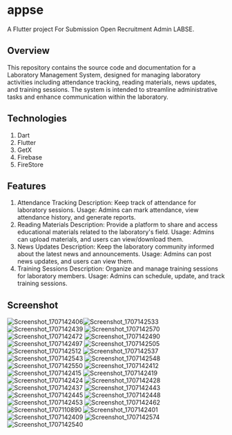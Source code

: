 # appse

A Flutter project For Submission Open Recruitment Admin LABSE.

## Overview
This repository contains the source code and documentation for a Laboratory Management System, designed for managing laboratory activities including attendance tracking, reading materials, news updates, and training sessions. The system is intended to streamline administrative tasks and enhance communication within the laboratory.

## Technologies
1. Dart
2. Flutter
3. GetX
4. Firebase
5. FireStore

## Features
1. Attendance Tracking
Description: Keep track of attendance for laboratory sessions.
Usage: Admins can mark attendance, view attendance history, and generate reports.
2. Reading Materials
Description: Provide a platform to share and access educational materials related to the laboratory's field.
Usage: Admins can upload materials, and users can view/download them.
3. News Updates
Description: Keep the laboratory community informed about the latest news and announcements.
Usage: Admins can post news updates, and users can view them.
4. Training Sessions
Description: Organize and manage training sessions for laboratory members.
Usage: Admins can schedule, update, and track training sessions.

## Screenshot
![Screenshot_1707142406](https://github.com/pramudyanuar/appse/assets/131145420/1c5a561d-7569-4413-9dcb-0ea9f68a69b0)![Screenshot_1707142533](https://github.com/pramudyanuar/appse/assets/131145420/1d61e15f-2a1b-4f40-9ec3-d42a8ecc8e21)
![Screenshot_1707142439](https://github.com/pramudyanuar/appse/assets/131145420/1937ed30-842a-4ea1-bcad-7c6d3837742b)
![Screenshot_1707142570](https://github.com/pramudyanuar/appse/assets/131145420/8dad1409-4b49-45c2-9897-2d7fede18009)
![Screenshot_1707142472](https://github.com/pramudyanuar/appse/assets/131145420/f56f505f-2b88-49f8-a600-c20debc96b57)
![Screenshot_1707142490](https://github.com/pramudyanuar/appse/assets/131145420/aaa2fb0d-f01f-4842-b425-f9cbf10f3a4a)
![Screenshot_1707142497](https://github.com/pramudyanuar/appse/assets/131145420/863a4a26-e81c-4654-b2f5-aaf9d12660e1)
![Screenshot_1707142505](https://github.com/pramudyanuar/appse/assets/131145420/d547afaa-579c-4e39-8f4b-7119c35ab4bd)
![Screenshot_1707142512](https://github.com/pramudyanuar/appse/assets/131145420/ee3d391b-8fdd-4b00-8a08-fecbe1d4ac72)
![Screenshot_1707142537](https://github.com/pramudyanuar/appse/assets/131145420/0bee6a7d-691e-464d-8513-fdf75cef336e)
![Screenshot_1707142543](https://github.com/pramudyanuar/appse/assets/131145420/48dc4fa7-bee5-4ec8-9553-63c846677328)
![Screenshot_1707142548](https://github.com/pramudyanuar/appse/assets/131145420/340edd1c-09e0-46e3-a728-51f23f6818c1)
![Screenshot_1707142550](https://github.com/pramudyanuar/appse/assets/131145420/d56c0b87-5958-466b-911c-3101eb9ca03d)
![Screenshot_1707142412](https://github.com/pramudyanuar/appse/assets/131145420/ef05f1c7-9476-437a-8be6-8ac948b72b20)
![Screenshot_1707142415](https://github.com/pramudyanuar/appse/assets/131145420/f6c04fcc-3f16-4977-9730-fb97f68e8552)
![Screenshot_1707142419](https://github.com/pramudyanuar/appse/assets/131145420/6efc4e30-2496-41f1-8a8d-7af529f56acd)
![Screenshot_1707142424](https://github.com/pramudyanuar/appse/assets/131145420/acd85bf9-7c3e-4c09-b964-ccb2df10880d)
![Screenshot_1707142428](https://github.com/pramudyanuar/appse/assets/131145420/80a9391d-5636-4886-8ab4-8e80f4ec40b2)
![Screenshot_1707142437](https://github.com/pramudyanuar/appse/assets/131145420/878d4849-a627-4fff-9ad3-e89426e46d85)
![Screenshot_1707142443](https://github.com/pramudyanuar/appse/assets/131145420/9fc20523-39de-41da-8cfc-7c83542200b4)
![Screenshot_1707142445](https://github.com/pramudyanuar/appse/assets/131145420/65c3f01b-1eff-4f64-b063-025f8f0dffbd)
![Screenshot_1707142448](https://github.com/pramudyanuar/appse/assets/131145420/06c833ed-8b7d-4c33-896e-5763b09bd958)
![Screenshot_1707142453](https://github.com/pramudyanuar/appse/assets/131145420/1a3c91c7-bf9f-4cee-b3c5-2d3135f0381c)
![Screenshot_1707142462](https://github.com/pramudyanuar/appse/assets/131145420/afc30865-3a9e-49b2-b79b-08b308d1a542)
![Screenshot_1707110890](https://github.com/pramudyanuar/appse/assets/131145420/de1b00de-8e32-493b-bdbc-4582114887af)
![Screenshot_1707142401](https://github.com/pramudyanuar/appse/assets/131145420/ba8f1ce4-3aea-4000-abee-002b3c2e3e69)
![Screenshot_1707142409](https://github.com/pramudyanuar/appse/assets/131145420/e368379b-3164-4184-b0be-420fcd1ffa54)
![Screenshot_1707142574](https://github.com/pramudyanuar/appse/assets/131145420/2d043b38-f2c8-4ef0-aa2f-1279f44e0113)
![Screenshot_1707142540](https://github.com/pramudyanuar/appse/assets/131145420/f4326bef-2439-4204-a194-2169edcd6cf3)


